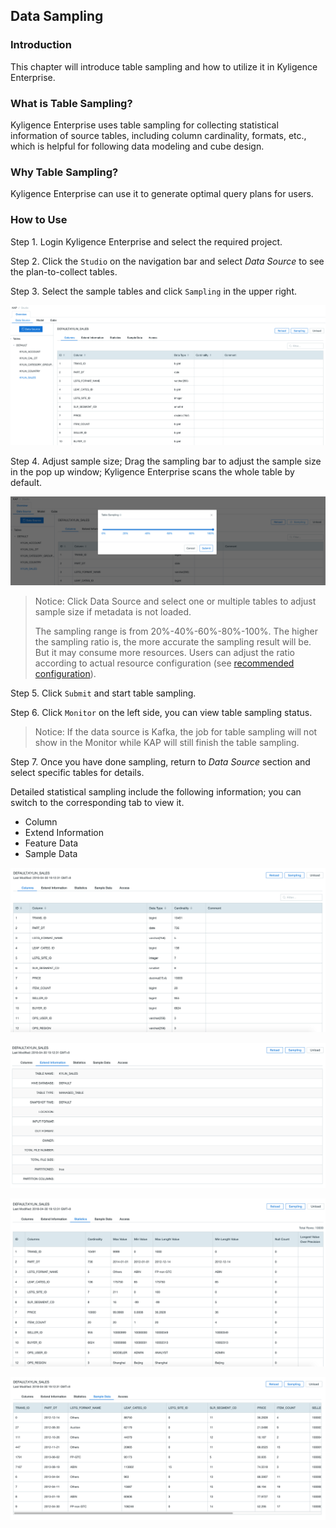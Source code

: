 ## Data Sampling

### Introduction

This chapter will introduce table sampling and how to utilize it in Kyligence Enterprise.

### What is Table Sampling?

Kyligence Enterprise uses table sampling for collecting statistical information of source tables, including column cardinality, formats, etc., which is helpful for following data modeling and cube design.

### Why Table Sampling?

Kyligence Enterprise can use it to generate optimal query plans for users.

### How to Use

Step 1. Login Kyligence Enterprise and select the required project.

Step 2. Click the `Studio` on the navigation bar and select *Data Source*  to see the plan-to-collect tables.

Step 3. Select the sample tables and click `Sampling` in the upper right.

![](images/collect_statistics.1.png)



Step 4. Adjust sample size; Drag the sampling bar to adjust the sample size in the pop up window; Kyligence Enterprise scans the whole table by default.

![](images/collect_statistics.3.png)

> Notice: Click Data Source and select one or multiple tables to adjust sample size if metadata is not loaded.
>
> The sampling range is from 20%-40%-60%-80%-100%. The higher the sampling ratio is, the more accurate the sampling result will be. But it may consume more resources. Users can adjust the ratio according to actual resource configuration (see [recommended configuration](../config/recommend_settings.en.md )).

Step 5. Click `Submit` and start table sampling.

Step 6. Click `Monitor` on the left side, you can view table sampling status.

> Notice: If the data source is Kafka, the job for table sampling will not show in the Monitor while KAP will still finish the table sampling.

Step 7. Once you have done sampling, return to *Data Source* section and select specific tables for details.

Detailed statistical sampling include the following information; you can switch to the corresponding tab to view it.

- Column
- Extend Information
- Feature Data
- Sample Data

![](images/collect_statistics.6.png)

![](images/collect_statistics.8.png)

![](images/collect_statistics.9.png)

![](images/collect_statistics.10.png)
